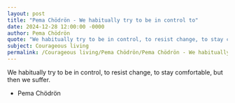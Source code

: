 ```yaml
---
layout: post
title: "Pema Chödrön - We habitually try to be in control to"
date: 2024-12-28 12:00:00 -0000
author: Pema Chödrön
quote: "We habitually try to be in control, to resist change, to stay comfortable, but then we suffer."
subject: Courageous living
permalink: /Courageous living/Pema Chödrön/Pema Chödrön - We habitually try to be in control to
---
```


We habitually try to be in control, to resist change, to stay comfortable, but then we suffer.

- Pema Chödrön
